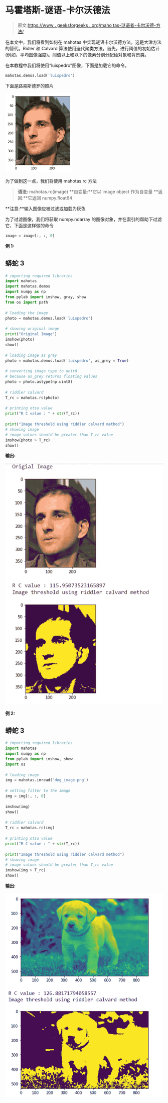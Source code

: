 # 马霍塔斯-谜语-卡尔沃德法

> 原文:[https://www . geeksforgeeks . org/maho tas-谜语者-卡尔沃德-方法/](https://www.geeksforgeeks.org/mahotas-riddler-calvard-method/)

在本文中，我们将看到如何在 mahotas 中实现谜语卡尔沃德方法。这是大津方法的替代。Ridler 和 Calvard 算法使用迭代聚类方法。首先，进行阈值的初始估计(例如，平均图像强度)。阈值以上和以下的像素分别分配给对象和背景类。

在本教程中我们将使用“luispedro”图像，下面是加载它的命令。

```py
mahotas.demos.load('luispedro')
```

下面是路易斯德罗的照片

![](img/af76849307e7da8176a40c662f761c77.png)

为了做到这一点，我们将使用 mahotas.rc 方法

> **语法:** mahotas.rc(image)
> **自变量:**它以 image object 作为自变量
> **返回:**它返回 numpy.float64

**注意:**输入图像应被过滤或加载为灰色

为了过滤图像，我们将获取 numpy.ndarray 的图像对象，并在索引的帮助下过滤它，下面是这样做的命令

```py
image = image[:, :, 0]
```

**例 1:**

## 蟒蛇 3

```py
# importing required libraries
import mahotas
import mahotas.demos
import numpy as np
from pylab import imshow, gray, show
from os import path

# loading the image
photo = mahotas.demos.load('luispedro')

# showing original image
print("Original Image")
imshow(photo)
show()

# loading image as grey
photo = mahotas.demos.load('luispedro', as_grey = True)

# converting image type to unit8
# because as_grey returns floating values
photo = photo.astype(np.uint8)

# riddler calvard
T_rc = mahotas.rc(photo)

# printing otsu value
print("R C value : " + str(T_rc))

print("Image threshold using riddler calvard method")
# showing image
# image values should be greater than T_rc value
imshow(photo > T_rc)
show()
```

**输出:**

![](img/6f9d8ca45be036447526db9012e97529.png)

**例 2:**

## 蟒蛇 3

```py
# importing required libraries
import mahotas
import numpy as np
from pylab import imshow, show
import os

# loading image
img = mahotas.imread('dog_image.png')

# setting filter to the image
img = img[:, :, 0]

imshow(img)
show()

# riddler calvard
T_rc = mahotas.rc(img)

# printing otsu value
print("R C value : " + str(T_rc))

print("Image threshold using riddler calvard method")
# showing image
# image values should be greater than T_rc value
imshow(img > T_rc)
show()
```

**输出:**

![](img/3dfbd8db549cb9e2c130275009c1fd7a.png)